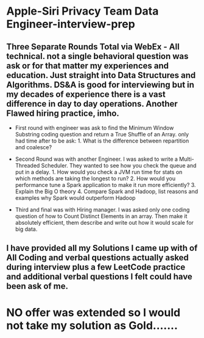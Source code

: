 # Apple-Siri Privacy Team Data Engineer-interview-prep

## Three Separate Rounds Total via WebEx - All technical. not a single behavioral question was ask or for that matter my experiences and education. Just straight into Data Structures and Algorithms. DS&A is good for interviewing but in my decades of experience there is a vast difference in day to day operations. Another Flawed hiring practice, imho.

* First round with engineer was ask to find the Minimum Window Substring coding question and return a True Shuffle of an Array.
only had time after to be ask:
        1. What is the difference between repartition and coalesce?

* Second Round was with another Engineer. I was asked to write a Multi-Threaded Scheduler. They wanted to see how you check the queue and put in a delay.
        1. How would you check a JVM run time for stats on which methods are taking the longest to run?
        2. How would you performance tune a Spark application to make it run more efficiently?
        3.  Explain the Big O theory
        4. Compare Spark and Hadoop, list reasons and examples why Spark would outperform Hadoop

* Third and final was with Hiring manager. I was asked only one coding question of how to Count Distinct Elements in an array. Then make it absolutely efficient, them describe and write out how it would scale for big data.


## I have provided all my Solutions I came up with of All Coding and verbal questions actually asked during interview plus a few LeetCode practice and additional verbal questions I felt could have been ask of me.

# NO offer was extended so I would not take my solution as Gold.......
